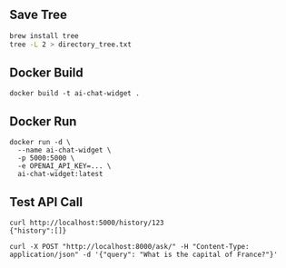 ## Save Tree
```bash
brew install tree
tree -L 2 > directory_tree.txt
```

## Docker Build
```
docker build -t ai-chat-widget .
```

## Docker Run
```
docker run -d \                 
  --name ai-chat-widget \
  -p 5000:5000 \
  -e OPENAI_API_KEY=... \
  ai-chat-widget:latest
```

## Test API Call
```
curl http://localhost:5000/history/123
{"history":[]}
```
```
curl -X POST "http://localhost:8000/ask/" -H "Content-Type: application/json" -d '{"query": "What is the capital of France?"}'
```